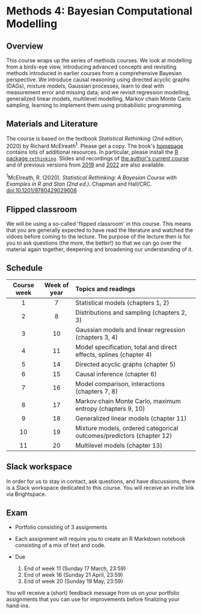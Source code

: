 # Methods 4: Bayesian Computational Modelling


## Overview

This course wraps up the series of methods courses. We look at modelling from a birds-eye view, introducing advanced concepts and revisiting methods introduced in earlier courses from a comprehensive Bayesian perspective. We introduce causal reasoning using directed acyclic graphs (DAGs), mixture models, Gaussian processes, learn to deal with measurement error and missing data; and we revisit regression modelling, generalized linear models, multilevel modelling, Markov chain Monte Carlo sampling, learning to implement them using probabilistic programming.

## Materials and Literature

The course is based on the textbook *Statistical Rethinking* (2nd edition, 2020) by Richard McElreath<sup>1</sup>. Please get a copy. The book's [homepage](https://xcelab.net/rm/statistical-rethinking/) contains lots of additional resources. In particular, please install the [R package `rethinking`](https://github.com/rmcelreath/rethinking). Slides and recordings of [the author's current course](https://github.com/rmcelreath/stat_rethinking_2023) and of previous versions from [2019](https://github.com/rmcelreath/statrethinking_winter2019) and [2022](https://github.com/rmcelreath/stat_rethinking_2022) are also available.

<sup>1</sup>McElreath, R. (2020). *Statistical Rethinking: A Bayesian Course with Examples in R and Stan (2nd ed.).* Chapman and Hall/CRC. [doi:10.1201/9780429029608](https://doi.org/10.1201/9780429029608)


## Flipped classroom

We will be using a so-called 'flipped classroom' in this course. This means that you are generally expected to have read the literature and watched the vidoes before coming to the lecture. The purpose of the lecture then is for you to ask questions (the more, the better!) so that we can go over the material again together, deepening and broadening our understanding of it.

## Schedule

| Course week | Week of year | Topics and readings                                                     |
|:-----------:|:------------:|:------------------------------------------------------------------------|
| 1           | 7            | Statistical models (chapters 1, 2)                                      |
| 2           | 8            | Distributions and sampling (chapters 2, 3)                              |
| 3           | 10           | Gaussian models and linear regression (chapters 3, 4)                   |
| 4           | 11           | Model specification, total and direct effects, splines (chapter 4)      |
| 5           | 14           | Directed acyclic graphs (chapter 5)                                     |
| 6           | 15           | Causal inference (chapter 6)                                            |
| 7           | 16           | Model comparison, interactions (chapters 7, 8)                          |
| 8           | 17           | Markov chain Monte Carlo, maximum entropy (chapters 9, 10)              |
| 9           | 18           | Generalized linear models (chapter 11)                                  |
| 10          | 19           | Mixture models, ordered categorical outcomes/predictors (chapter 12)    |
| 11          | 20           | Multilevel models (chapter 13)                                          |

## Slack workspace

In order for us to stay in contact, ask questions, and have discussions, there is a Slack workspace dedicated to this course. You will receive an invite link via Brightspace.

## Exam

- Portfolio consisting of 3 assignments
- Each assignment will require you to create an R Markdown notebook
consisting of a mix of text and code.

- Due
  1. End of week 11 (Sunday 17 March, 23:59)
  2. End of week 16 (Sunday 21 April, 23:59)
  3. End of week 20 (Sunday 19 May, 23:59)

You will receive a (short) feedback message from us on your portfolio assignments that you can use for improvements before finalizing your hand-ins.
